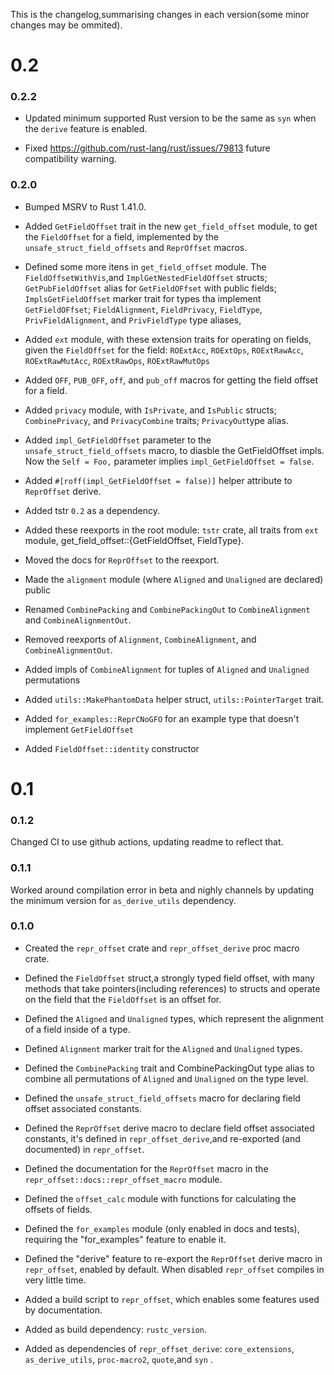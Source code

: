 This is the changelog,summarising changes in each version(some minor changes may be ommited).

# 0.2

### 0.2.2

- Updated minimum supported Rust version to be the same as `syn` when the `derive` feature is enabled.

- Fixed https://github.com/rust-lang/rust/issues/79813 future compatibility warning.


### 0.2.0

- Bumped MSRV to Rust 1.41.0.

- Added `GetFieldOffset` trait in the new `get_field_offset` module,
to get the `FieldOffset` for a field,
implemented by the `unsafe_struct_field_offsets` and `ReprOffset` macros.

- Defined some more itens in `get_field_offset` module. The `FieldOffsetWithVis`,and `ImplGetNestedFieldOffset` structs;
`GetPubFieldOffset` alias for `GetFieldOFfset` with public fields;
`ImplsGetFieldOffset` marker trait for types tha implement `GetFieldOFfset`;
`FieldAlignment`, `FieldPrivacy`, `FieldType`, `PrivFieldAlignment`, and `PrivFieldType` type aliases, 

- Added `ext` module, with these extension traits for operating on fields, given the `FieldOffset` for the field: `ROExtAcc`, `ROExtOps`, `ROExtRawAcc`, `ROExtRawMutAcc`, `ROExtRawOps`, `ROExtRawMutOps`

- Added `OFF`, `PUB_OFF`, `off`, and `pub_off` macros for getting the field offset for a field.

- Added `privacy` module, with `IsPrivate`, and `IsPublic` structs; `CombinePrivacy`, and `PrivacyCombine` traits; `PrivacyOut`type alias.

- Added `impl_GetFieldOffset` parameter to the `unsafe_struct_field_offsets` macro,
to diasble the GetFieldOffset impls. Now the `Self = Foo,` parameter implies `impl_GetFieldOffset = false`.

- Added `#[roff(impl_GetFieldOffset = false)]` helper attribute to `ReprOffset` derive.

- Added tstr `0.2` as a dependency.

- Added these reexports in the root module:
`tstr` crate, all traits from `ext` module, get_field_offset::{GetFieldOffset, FieldType}.

- Moved the docs for `ReprOffset` to the reexport.

- Made the `alignment` module (where `Aligned` and `Unaligned` are declared) public

- Renamed `CombinePacking` and `CombinePackingOut` to `CombineAlignment` and `CombineAlignmentOut`.

- Removed reexports of `Alignment`, `CombineAlignment`, and `CombineAlignmentOut`.

- Added impls of `CombineAlignment` for tuples of `Aligned` and `Unaligned` permutations

- Added `utils::MakePhantomData` helper struct, `utils::PointerTarget` trait.

- Added `for_examples::ReprCNoGFO` for an example type that doesn't implement `GetFieldOffset`

- Added `FieldOffset::identity` constructor


# 0.1

### 0.1.2

Changed CI to use github actions, updating readme to reflect that.

### 0.1.1

Worked around compilation error in beta and nighly channels by updating the minimum version for `as_derive_utils` dependency.

### 0.1.0

- Created the `repr_offset` crate and `repr_offset_derive` proc macro crate.

- Defined the `FieldOffset` struct,a strongly typed field offset,
with many methods that take pointers(including references) to structs and 
operate on the field that the `FieldOffset` is an offset for.

- Defined the `Aligned` and `Unaligned` types,
which represent the alignment of a field inside of a type.

- Defined `Alignment` marker trait for the `Aligned` and `Unaligned` types.

- Defined the `CombinePacking` trait and CombinePackingOut type alias to
combine all permutations of `Aligned` and `Unaligned` on the type level.

- Defined the `unsafe_struct_field_offsets` macro for declaring field offset associated constants.

- Defined the `ReprOffset` derive macro to declare field offset associated constants,
it's defined in `repr_offset_derive`,and re-exported (and documented) in `repr_offset`.

- Defined the documentation for the `ReprOffset` macro in the 
`repr_offset::docs::repr_offset_macro` module.

- Defined the `offset_calc` module with functions for calculating the offsets of fields.

- Defined the `for_examples` module (only enabled in docs and tests),
requiring the "for_examples" feature to enable it.

- Defined the "derive" feature to re-export the `ReprOffset` derive macro in `repr_offset`,
enabled by default. When disabled `repr_offset` compiles in very little time.

- Added a build script to `repr_offset`, which enables some features used by documentation.

- Added as build dependency: `rustc_version`.

- Added as dependencies of `repr_offset_derive`:
`core_extensions`, `as_derive_utils`, `proc-macro2`, `quote`,and `syn` .